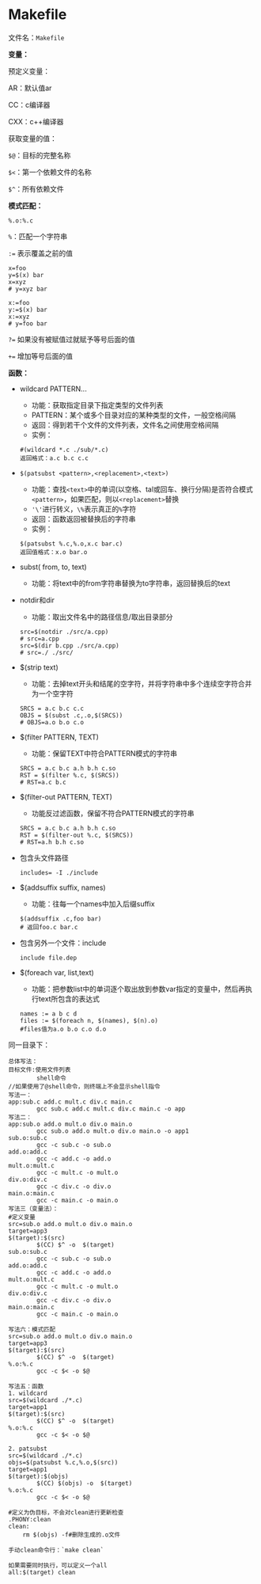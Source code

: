 # Makefile
文件名：`Makefile`

**变量：**

预定义变量：

AR：默认值ar

CC：c编译器

CXX：c++编译器

获取变量的值：

`$@`：目标的完整名称

`$<`：第一个依赖文件的名称

`$^`：所有依赖文件

**模式匹配：**

`%.o:%.c`

`%`：匹配一个字符串

`:=`	表示覆盖之前的值

```shell
x=foo
y=$(x) bar
x=xyz
# y=xyz bar

x:=foo
y:=$(x) bar
x:=xyz
# y=foo bar
```

`?=` 	如果没有被赋值过就赋予等号后面的值

`+=`	增加等号后面的值

**函数：**

* wildcard PATTERN...
  * 功能：获取指定目录下指定类型的文件列表
  * PATTERN：某个或多个目录对应的某种类型的文件，一般空格间隔
  * 返回：得到若干个文件的文件列表，文件名之间使用空格间隔
  * 实例：
  ```
  #(wildcard *.c ./sub/*.c)
  返回格式：a.c b.c c.c
  ```

* `$(patsubst <pattern>,<replacement>,<text>)`

  * 功能：查找`<text>`中的单词(以空格、tal或回车、换行分隔)是否符合模式`<pattern>`，如果匹配，则以`<replacement>`替换
  * `'\'`进行转义，`\%`表示真正的`%`字符
  * 返回：函数返回被替换后的字符串
  * 实例：
  ```shell
  $(patsubst %.c,%.o,x.c bar.c)
  返回值格式：x.o bar.o
  ```

* subst( from, to, text)

    * 功能：将text中的from字符串替换为to字符串，返回替换后的text

* notdir和dir

  * 功能：取出文件名中的路径信息/取出目录部分

  ```shell
  src=$(notdir ./src/a.cpp)
  # src=a.cpp
  src=$(dir b.cpp ./src/a.cpp)
  # src=./ ./src/
  ```

* $(strip text)

    * 功能：去掉text开头和结尾的空字符，并将字符串中多个连续空字符合并为一个空字符

    ```shell
    SRCS = a.c b.c c.c
    OBJS = $(subst .c,.o,$(SRCS))
    # OBJS=a.o b.o c.o
    ```

* $(filter PATTERN, TEXT)

    * 功能：保留TEXT中符合PATTERN模式的字符串

    ```shell
    SRCS = a.c b.c a.h b.h c.so
    RST = $(filter %.c, $(SRCS))
    # RST=a.c b.c
    ```

    

* $(filter-out PATTERN, TEXT)

    * 功能反过滤函数，保留不符合PATTERN模式的字符串

    ```shell
    SRCS = a.c b.c a.h b.h c.so
    RST = $(filter-out %.c, $(SRCS))
    # RST=a.h b.h c.so
    ```

* 包含头文件路径

  ```shell
  includes= -I ./include
  ```

* $(addsuffix suffix, names)

  * 功能：往每一个names中加入后缀suffix

  ```shell
  $(addsuffix .c,foo bar)
  # 返回foo.c bar.c
  ```

* 包含另外一个文件：include

    ```shell
    include file.dep
    ```

* $(foreach var, list,text)

    * 功能：把参数list中的单词逐个取出放到参数var指定的变量中，然后再执行text所包含的表达式

    ```shell
    names := a b c d
    files := $(foreach n, $(names), $(n).o)
    #files值为a.o b.o c.o d.o
    ```

    

同一目录下：

```shell
总体写法：
目标文件:使用文件列表
        shell命令
//如果使用了@shell命令，则终端上不会显示shell指令
写法一：
app:sub.c add.c mult.c div.c main.c
        gcc sub.c add.c mult.c div.c main.c -o app
写法二：
app:sub.o add.o mult.o div.o main.o
        gcc sub.o add.o mult.o div.o main.o -o app1
sub.o:sub.c
        gcc -c sub.c -o sub.o
add.o:add.c
        gcc -c add.c -o add.o
mult.o:mult.c
        gcc -c mult.c -o mult.o
div.o:div.c
        gcc -c div.c -o div.o
main.o:main.c
        gcc -c main.c -o main.o 
写法三（变量法）：
#定义变量
src=sub.o add.o mult.o div.o main.o
target=app3
$(target):$(src)
        $(CC) $^ -o  $(target)
sub.o:sub.c
        gcc -c sub.c -o sub.o
add.o:add.c
        gcc -c add.c -o add.o
mult.o:mult.c
        gcc -c mult.c -o mult.o
div.o:div.c
        gcc -c div.c -o div.o
main.o:main.c
        gcc -c main.c -o main.o 

写法六：模式匹配
src=sub.o add.o mult.o div.o main.o
target=app3
$(target):$(src)
        $(CC) $^ -o  $(target)
%.o:%.c
        gcc -c $< -o $@

写法五：函数
1. wildcard
src=$(wildcard ./*.c)
target=app1
$(target):$(src)
        $(CC) $^ -o  $(target)
%.o:%.c
        gcc -c $< -o $@

2. patsubst
src=$(wildcard ./*.c)
objs=$(patsubst %.c,%.o,$(src))
target=app1
$(target):$(objs)
        $(CC) $(objs) -o  $(target)
%.o:%.c
        gcc -c $< -o $@

#定义为伪目标，不会对clean进行更新检查
.PHONY:clean
clean:
    rm $(objs) -f#删除生成的.o文件

手动clean命令行：`make clean`

如果需要同时执行，可以定义一个all
all:$(target) clean
```

